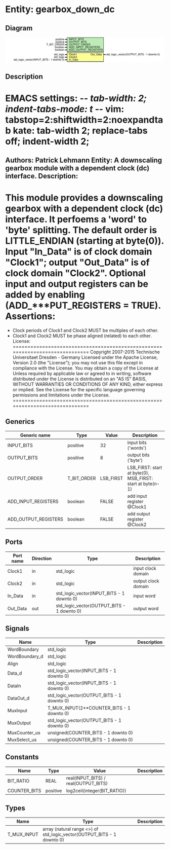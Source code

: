 # Entity: gearbox_down_dc

## Diagram

![Diagram](gearbox_down_dc.svg "Diagram")
## Description

EMACS settings: -*-  tab-width: 2; indent-tabs-mode: t -*-
vim: tabstop=2:shiftwidth=2:noexpandtab
kate: tab-width 2; replace-tabs off; indent-width 2;
=============================================================================
Authors:				 	Patrick Lehmann
Entity:				 	A downscaling gearbox module with a dependent clock (dc) interface.
Description:
-------------------------------------
This module provides a downscaling gearbox with a dependent clock (dc)
interface. It perfoems a 'word' to 'byte' splitting. The default order is
LITTLE_ENDIAN (starting at byte(0)). Input "In_Data" is of clock domain
"Clock1"; output "Out_Data" is of clock domain "Clock2". Optional input and
output registers can be added by enabling (ADD_***PUT_REGISTERS = TRUE).
Assertions:
===========
- Clock periods of Clock1 and Clock2 MUST be multiples of each other.
- Clock1 and Clock2 MUST be phase aligned (related) to each other.
License:
=============================================================================
Copyright 2007-2015 Technische Universitaet Dresden - Germany
Licensed under the Apache License, Version 2.0 (the "License");
you may not use this file except in compliance with the License.
You may obtain a copy of the License at
Unless required by applicable law or agreed to in writing, software
distributed under the License is distributed on an "AS IS" BASIS,
WITHOUT WARRANTIES OR CONDITIONS OF ANY KIND, either express or implied.
See the License for the specific language governing permissions and
limitations under the License.
=============================================================================
## Generics

| Generic name         | Type        | Value     | Description                                                |
| -------------------- | ----------- | --------- | ---------------------------------------------------------- |
| INPUT_BITS           | positive    | 32        | input bits ('words')                                       |
| OUTPUT_BITS          | positive    | 8         | output bits ('byte')                                       |
| OUTPUT_ORDER         | T_BIT_ORDER | LSB_FIRST | LSB_FIRST: start at byte(0), MSB_FIRST: start at byte(n-1) |
| ADD_INPUT_REGISTERS  | boolean     | FALSE     | add input register @Clock1                                 |
| ADD_OUTPUT_REGISTERS | boolean     | FALSE     | add output register @Clock2                                |
## Ports

| Port name | Direction | Type                                       | Description         |
| --------- | --------- | ------------------------------------------ | ------------------- |
| Clock1    | in        | std_logic                                  | input clock domain  |
| Clock2    | in        | std_logic                                  | output clock domain |
| In_Data   | in        | std_logic_vector(INPUT_BITS - 1 downto 0)  | input word          |
| Out_Data  | out       | std_logic_vector(OUTPUT_BITS - 1 downto 0) | output word         |
## Signals

| Name           | Type                                       | Description |
| -------------- | ------------------------------------------ | ----------- |
| WordBoundary   | std_logic                                  |             |
| WordBoundary_d | std_logic                                  |             |
| Align          | std_logic                                  |             |
| Data_d         | std_logic_vector(INPUT_BITS - 1 downto 0)  |             |
| DataIn         | std_logic_vector(INPUT_BITS - 1 downto 0)  |             |
| DataOut_d      | std_logic_vector(OUTPUT_BITS - 1 downto 0) |             |
| MuxInput       | T_MUX_INPUT(2**COUNTER_BITS - 1 downto 0)  |             |
| MuxOutput      | std_logic_vector(OUTPUT_BITS - 1 downto 0) |             |
| MuxCounter_us  | unsigned(COUNTER_BITS - 1 downto 0)        |             |
| MuxSelect_us   | unsigned(COUNTER_BITS - 1 downto 0)        |             |
## Constants

| Name         | Type     | Value                                 | Description |
| ------------ | -------- | ------------------------------------- | ----------- |
| BIT_RATIO    | REAL     |  real(INPUT_BITS) / real(OUTPUT_BITS) |             |
| COUNTER_BITS | positive |  log2ceil(integer(BIT_RATIO))         |             |
## Types

| Name        | Type                                                                    | Description |
| ----------- | ----------------------------------------------------------------------- | ----------- |
| T_MUX_INPUT | array (natural range <>) of std_logic_vector(OUTPUT_BITS - 1 downto 0)  |             |
